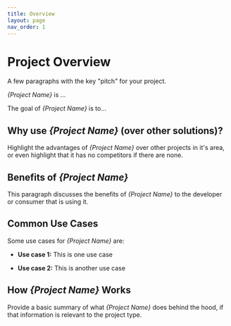 ```yaml
---
title: Overview
layout: page
nav_order: 1
---
```


# Project Overview

A few paragraphs with the key "pitch" for your project.

*{Project Name}* is ...

The goal of *{Project Name}* is to...

## Why use *{Project Name}* (over other solutions)?

Highlight the advantages of *{Project Name}* over other projects in it's area, or even highlight that it has no competitors if there are none.

## Benefits of *{Project Name}*

This paragraph discusses the benefits of *{Project Name}* to the developer or consumer that is using it.

## Common Use Cases

Some use cases for *{Project Name}* are:

- **Use case 1:** This is one use case

- **Use case 2:** This is another use case

## How *{Project Name}* Works

Provide a basic summary of what *{Project Name}* does behind the hood, if that information is relevant to the project type.